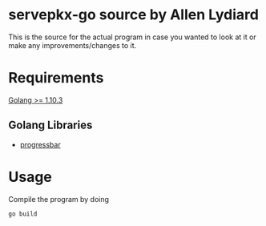 # servepkx-go source by Allen Lydiard

This is the source for the actual program in case you wanted to look at it
or make any improvements/changes to it.

# Requirements

[Golang >= 1.10.3](https://golang.org/)
## Golang Libraries
- [progressbar](https://github.com/schollz/progressbar)

# Usage

Compile the program by doing

`` go build ``